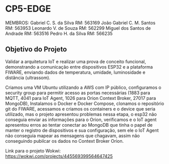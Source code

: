 # CP5-EDGE

MEMBROS: Gabriel C. S. da Silva RM: 563169 João Gabriel C. M. Santos RM: 563953 Leonardo V. de Souza RM: 562299 Miguel dos Santos de Andrade RM: 563516 Pedro H. da Silva RM: 566235

## Objetivo do Projeto
Validar a arquitetura IoT e realizar uma prova de conceito funcional, demonstrando a comunicação entre dispositivos ESP32 e a plataforma FIWARE, enviando dados de temperatura, umidade, luminosidade e distância (ultrassom).

Criamos uma VM Ubuntu utilizando a AWS com IP público, configuramos o security group para permitir acesso as portas necessárias (1883 para MQTT, 4041 para IoT Agent, 1026 para Orion Context Broker, 27017 para MongoDB),
Instalamos o Docker e Docker Compose, clonamos o repositório git do FIWARE, acessamos e criamos os containers e o device que seria utilizado, mas o projeto apresentou problemas nessa etapa, o esp32 não conseguia enviar as informações para o
Orion, verificamos e o IoT agent apresentou erros ao tentar conectar ao MongoDB que tinha o papel de manter o registro de dispositivos e sua configuração, sem ele o IoT Agent não conseguia mapear as mensagens que chagavam, assim não conseguindo pubilcar os dados
no Context Broker Orion.

Link para o projeto Wokwi: https://wokwi.com/projects/445569399564647425

